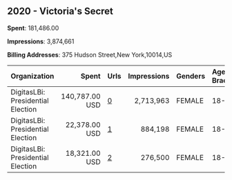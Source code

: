 ## 2020 - Victoria's Secret 
**Spent**: 181,486.00

**Impressions**: 3,874,661

**Billing Addresses**: 375 Hudson Street,New York,10014,US

|Organization|Spent|Urls|Impressions|Genders|Age Brackets|Country Codes|
|:---|---:|:---|---:|:---|:---|:---|
|DigitasLBi: Presidential Election|140,787.00 USD|[0](https://www.snap.com/political-ads/asset/60ae6ff2ed22c704f2a38850989e7b456d9171a4676b8a215b7143bc0d8e39fd?mediaType=mp4)|2,713,963|FEMALE|18-24|united states|
|DigitasLBi: Presidential Election|22,378.00 USD|[1](https://www.snap.com/political-ads/asset/60ae6ff2ed22c704f2a38850989e7b456d9171a4676b8a215b7143bc0d8e39fd?mediaType=mp4)|884,198|FEMALE|18-24|united states|
|DigitasLBi: Presidential Election|18,321.00 USD|[2](https://www.snap.com/political-ads/asset/60ae6ff2ed22c704f2a38850989e7b456d9171a4676b8a215b7143bc0d8e39fd?mediaType=mp4)|276,500|FEMALE|18-24|united states|
